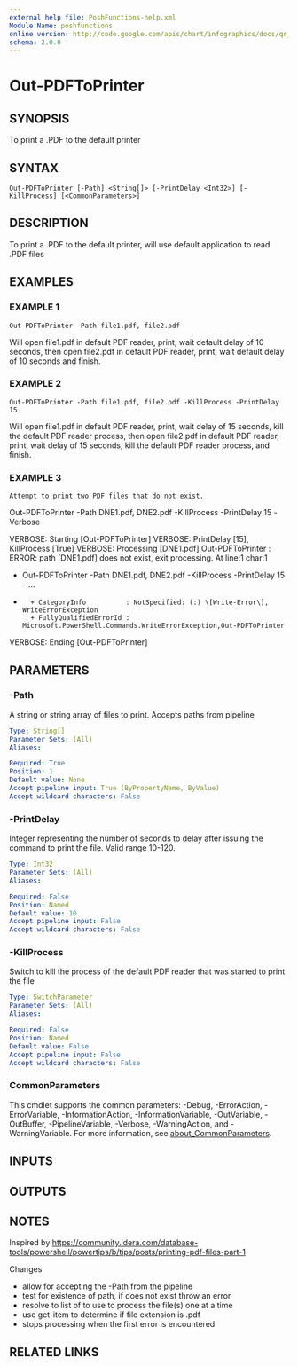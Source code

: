 ```yaml
---
external help file: PoshFunctions-help.xml
Module Name: poshfunctions
online version: http://code.google.com/apis/chart/infographics/docs/qr_codes.html
schema: 2.0.0
---
```


# Out-PDFToPrinter

## SYNOPSIS
To print a .PDF to the default printer

## SYNTAX

```
Out-PDFToPrinter [-Path] <String[]> [-PrintDelay <Int32>] [-KillProcess] [<CommonParameters>]
```

## DESCRIPTION
To print a .PDF to the default printer, will use default application to read .PDF files

## EXAMPLES

### EXAMPLE 1
```
Out-PDFToPrinter -Path file1.pdf, file2.pdf
```

Will open file1.pdf in default PDF reader, print, wait default delay of 10 seconds, then open file2.pdf in default
PDF reader, print, wait default delay of 10 seconds and finish.

### EXAMPLE 2
```
Out-PDFToPrinter -Path file1.pdf, file2.pdf -KillProcess -PrintDelay 15
```

Will open file1.pdf in default PDF reader, print, wait delay of 15 seconds, kill the default PDF reader process,
then open file2.pdf in default PDF reader, print, wait delay of 15 seconds, kill the default PDF reader process, and finish.

### EXAMPLE 3
```
Attempt to print two PDF files that do not exist.
```

Out-PDFToPrinter -Path DNE1.pdf, DNE2.pdf -KillProcess -PrintDelay 15 -Verbose

VERBOSE: Starting \[Out-PDFToPrinter\]
VERBOSE: PrintDelay \[15\], KillProcess \[True\]
VERBOSE: Processing \[DNE1.pdf\]
Out-PDFToPrinter : ERROR: path \[DNE1.pdf\] does not exist, exit processing.
At line:1 char:1
+ Out-PDFToPrinter -Path DNE1.pdf, DNE2.pdf -KillProcess -PrintDelay 15 - ...
+ ~~~~~~~~~~~~~~~~~~~~~~~~~~~~~~~~~~~~~~~~~~~~~~~~~~~~~~~~~~~~~~~~~~~~~
    + CategoryInfo          : NotSpecified: (:) \[Write-Error\], WriteErrorException
    + FullyQualifiedErrorId : Microsoft.PowerShell.Commands.WriteErrorException,Out-PDFToPrinter

VERBOSE: Ending \[Out-PDFToPrinter\]

## PARAMETERS

### -Path
A string or string array of files to print.
Accepts paths from pipeline

```yaml
Type: String[]
Parameter Sets: (All)
Aliases:

Required: True
Position: 1
Default value: None
Accept pipeline input: True (ByPropertyName, ByValue)
Accept wildcard characters: False
```

### -PrintDelay
Integer representing the number of seconds to delay after issuing the command to print the file.
Valid range 10-120.

```yaml
Type: Int32
Parameter Sets: (All)
Aliases:

Required: False
Position: Named
Default value: 10
Accept pipeline input: False
Accept wildcard characters: False
```

### -KillProcess
Switch to kill the process of the default PDF reader that was started to print the file

```yaml
Type: SwitchParameter
Parameter Sets: (All)
Aliases:

Required: False
Position: Named
Default value: False
Accept pipeline input: False
Accept wildcard characters: False
```

### CommonParameters
This cmdlet supports the common parameters: -Debug, -ErrorAction, -ErrorVariable, -InformationAction, -InformationVariable, -OutVariable, -OutBuffer, -PipelineVariable, -Verbose, -WarningAction, and -WarningVariable. For more information, see [about_CommonParameters](http://go.microsoft.com/fwlink/?LinkID=113216).

## INPUTS

## OUTPUTS

## NOTES
Inspired by https://community.idera.com/database-tools/powershell/powertips/b/tips/posts/printing-pdf-files-part-1

Changes
* allow for accepting the -Path from the pipeline
* test for existence of path, if does not exist throw an error
* resolve to list of to use to process the file(s) one at a time
* use get-item to determine if file extension is .pdf
* stops processing when the first error is encountered

## RELATED LINKS

